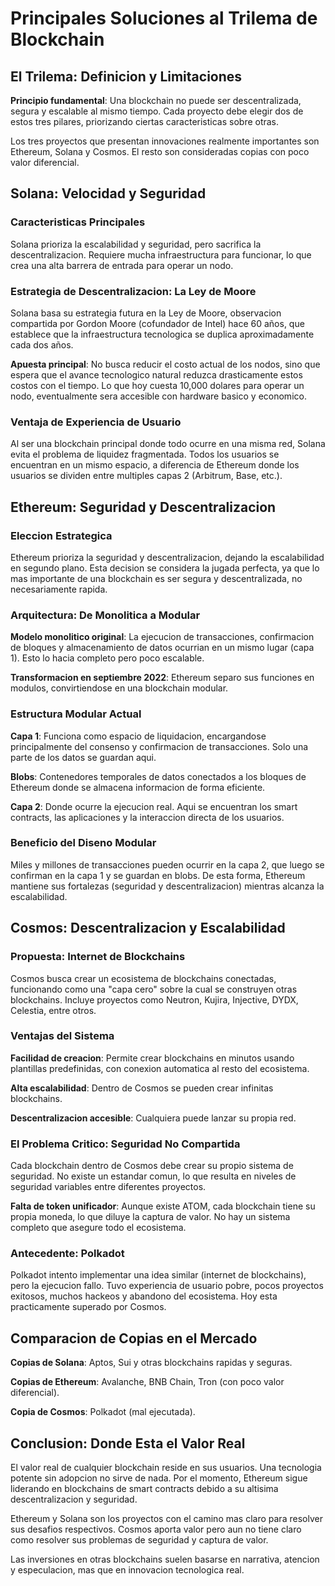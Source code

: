 # Principales Soluciones al Trilema de Blockchain

## El Trilema: Definicion y Limitaciones

**Principio fundamental**: Una blockchain no puede ser descentralizada, segura y escalable al mismo tiempo. Cada
proyecto debe elegir dos de estos tres pilares, priorizando ciertas caracteristicas sobre otras.

Los tres proyectos que presentan innovaciones realmente importantes son Ethereum, Solana y Cosmos. El resto son
consideradas copias con poco valor diferencial.

## Solana: Velocidad y Seguridad

### Caracteristicas Principales

Solana prioriza la escalabilidad y seguridad, pero sacrifica la descentralizacion. Requiere mucha infraestructura para
funcionar, lo que crea una alta barrera de entrada para operar un nodo.

### Estrategia de Descentralizacion: La Ley de Moore

Solana basa su estrategia futura en la Ley de Moore, observacion compartida por Gordon Moore (cofundador de Intel) hace
60 años, que establece que la infraestructura tecnologica se duplica aproximadamente cada dos años.

**Apuesta principal**: No busca reducir el costo actual de los nodos, sino que espera que el avance tecnologico natural
reduzca drasticamente estos costos con el tiempo. Lo que hoy cuesta 10,000 dolares para operar un nodo, eventualmente
sera accesible con hardware basico y economico.

### Ventaja de Experiencia de Usuario

Al ser una blockchain principal donde todo ocurre en una misma red, Solana evita el problema de liquidez fragmentada.
Todos los usuarios se encuentran en un mismo espacio, a diferencia de Ethereum donde los usuarios se dividen entre
multiples capas 2 (Arbitrum, Base, etc.).

## Ethereum: Seguridad y Descentralizacion

### Eleccion Estrategica

Ethereum prioriza la seguridad y descentralizacion, dejando la escalabilidad en segundo plano. Esta decision se
considera la jugada perfecta, ya que lo mas importante de una blockchain es ser segura y descentralizada, no
necesariamente rapida.

### Arquitectura: De Monolitica a Modular

**Modelo monolitico original**: La ejecucion de transacciones, confirmacion de bloques y almacenamiento de datos
ocurrian en un mismo lugar (capa 1). Esto lo hacia completo pero poco escalable.

**Transformacion en septiembre 2022**: Ethereum separo sus funciones en modulos, convirtiendose en una blockchain
modular.

### Estructura Modular Actual

**Capa 1**: Funciona como espacio de liquidacion, encargandose principalmente del consenso y confirmacion de
transacciones. Solo una parte de los datos se guardan aqui.

**Blobs**: Contenedores temporales de datos conectados a los bloques de Ethereum donde se almacena informacion de forma
eficiente.

**Capa 2**: Donde ocurre la ejecucion real. Aqui se encuentran los smart contracts, las aplicaciones y la interaccion
directa de los usuarios.

### Beneficio del Diseno Modular

Miles y millones de transacciones pueden ocurrir en la capa 2, que luego se confirman en la capa 1 y se guardan en
blobs. De esta forma, Ethereum mantiene sus fortalezas (seguridad y descentralizacion) mientras alcanza la
escalabilidad.

## Cosmos: Descentralizacion y Escalabilidad

### Propuesta: Internet de Blockchains

Cosmos busca crear un ecosistema de blockchains conectadas, funcionando como una "capa cero" sobre la cual se construyen
otras blockchains. Incluye proyectos como Neutron, Kujira, Injective, DYDX, Celestia, entre otros.

### Ventajas del Sistema

**Facilidad de creacion**: Permite crear blockchains en minutos usando plantillas predefinidas, con conexion automatica
al resto del ecosistema.

**Alta escalabilidad**: Dentro de Cosmos se pueden crear infinitas blockchains.

**Descentralizacion accesible**: Cualquiera puede lanzar su propia red.

### El Problema Critico: Seguridad No Compartida

Cada blockchain dentro de Cosmos debe crear su propio sistema de seguridad. No existe un estandar comun, lo que resulta
en niveles de seguridad variables entre diferentes proyectos.

**Falta de token unificador**: Aunque existe ATOM, cada blockchain tiene su propia moneda, lo que diluye la captura de
valor. No hay un sistema completo que asegure todo el ecosistema.

### Antecedente: Polkadot

Polkadot intento implementar una idea similar (internet de blockchains), pero la ejecucion fallo. Tuvo experiencia de
usuario pobre, pocos proyectos exitosos, muchos hackeos y abandono del ecosistema. Hoy esta practicamente superado por
Cosmos.

## Comparacion de Copias en el Mercado

**Copias de Solana**: Aptos, Sui y otras blockchains rapidas y seguras.

**Copias de Ethereum**: Avalanche, BNB Chain, Tron (con poco valor diferencial).

**Copia de Cosmos**: Polkadot (mal ejecutada).

## Conclusion: Donde Esta el Valor Real

El valor real de cualquier blockchain reside en sus usuarios. Una tecnologia potente sin adopcion no sirve de nada. Por
el momento, Ethereum sigue liderando en blockchains de smart contracts debido a su altisima descentralizacion y
seguridad.

Ethereum y Solana son los proyectos con el camino mas claro para resolver sus desafios respectivos. Cosmos aporta valor
pero aun no tiene claro como resolver sus problemas de seguridad y captura de valor.

Las inversiones en otras blockchains suelen basarse en narrativa, atencion y especulacion, mas que en innovacion
tecnologica real.